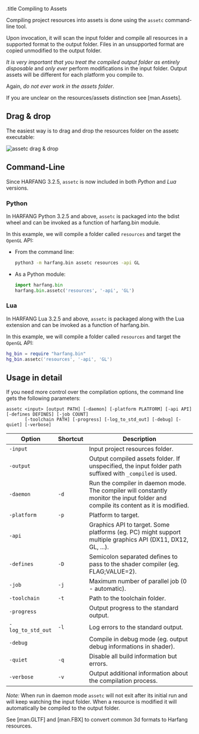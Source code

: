 .title Compiling to Assets

Compiling project resources into assets is done using the `assetc` command-line tool.

Upon invocation, it will scan the input folder and compile all resources in a supported format to the output folder. Files in an unsupported format are copied unmodified to the output folder.

*It is very important that you treat the compiled output folder as entirely disposable* and *only ever* perform modifications in the input folder. Output assets will be different for each platform you compile to.

Again, *do not ever work in the assets folder*.

If you are unclear on the resources/assets distinction see [man.Assets].

## Drag & drop

The easiest way is to drag and drop the resources folder on the assetc executable:

![assetc drag & drop](/images/docs/${HG_VERSION}/assetc.gif)

## Command-Line

Since HARFANG 3.2.5, `assetc` is now included in both _Python_ and _Lua_ versions.

### Python

In HARFANG Python 3.2.5 and above, `assetc` is packaged into the bdist wheel and can be invoked as a function of harfang.bin module.

In this example, we will compile a folder called `resources` and target the `OpenGL` API:

* From the command line:
   ```bash
   python3 -m harfang.bin assetc resources -api GL
   ```

* As a Python module:
   ```python
   import harfang.bin
   harfang.bin.assetc('resources', '-api', 'GL')
   ```

### Lua

In HARFANG Lua 3.2.5 and above, `assetc` is packaged along with the Lua extension and can be invoked as a function of harfang.bin.

In this example, we will compile a folder called `resources` and target the `OpenGL` API:

```lua
hg_bin = require "harfang.bin"
hg_bin.assetc('resources', '-api', 'GL')
```

## Usage in detail

If you need more control over the compilation options, the command line gets the following parameters:

```
assetc <input> [output PATH] [-daemon] [-platform PLATFORM] [-api API] [-defines DEFINES] [-job COUNT]
       [-toolchain PATH] [-progress] [-log_to_std_out] [-debug] [-quiet] [-verbose]
```

Option | Shortcut | Description
-------|----------|------------
`-input` | | Input project resources folder.
`-output` | | Output compiled assets folder. If unspecified, the input folder path suffixed with `_compiled` is used.
`-daemon` | `-d` | Run the compiler in daemon mode. The compiler will constantly monitor the input folder and compile its content as it is modified.
`-platform` | `-p` | Platform to target.
`-api` | | Graphics API to target. Some platforms (eg. PC) might support multiple graphics API (DX11, DX12, GL, ...).
`-defines` | `-D` | Semicolon separated defines to pass to the shader compiler (eg. FLAG;VALUE=2).
`-job` | `-j` | Maximum number of parallel job (0 - automatic).
`-toolchain` | `-t` | Path to the toolchain folder.
`-progress` | | Output progress to the standard output.
`-log_to_std_out` | `-l` | Log errors to the standard output.
`-debug` | | Compile in debug mode (eg. output debug informations in shader).
`-quiet` | `-q` | Disable all build information but errors.
`-verbose` | `-v` | Output additional information about the compilation process.

*Note:* When run in daemon mode `assetc` will not exit after its initial run and will keep watching the input folder. When a resource is modified it will automatically be compiled to the output folder.

See [man.GLTF] and [man.FBX] to convert common 3d formats to Harfang resources.
